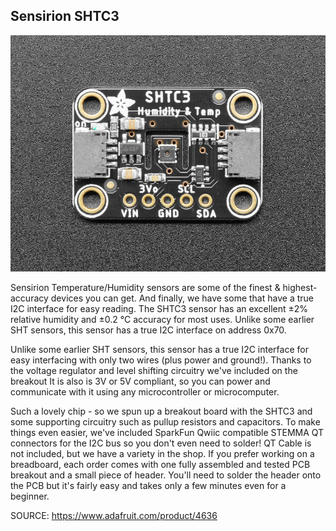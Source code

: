 Sensirion SHTC3
-----------------


![](https://raw.githubusercontent.com/AlexandrosPanag/My_Arduino_Projects/main/Sensirion_SHTC3/Sensirion_SHTC3.jpg)

Sensirion Temperature/Humidity sensors are some of the finest & highest-accuracy devices you can get. And finally, we have some that have a true I2C interface for easy reading. The SHTC3 sensor has an excellent ±2% relative humidity and ±0.2 °C accuracy for most uses. Unlike some earlier SHT sensors, this sensor has a true I2C interface on address 0x70.

Unlike some earlier SHT sensors, this sensor has a true I2C interface for easy interfacing with only two wires (plus power and ground!). Thanks to the voltage regulator and level shifting circuitry we've included on the breakout It is also is 3V or 5V compliant, so you can power and communicate with it using any microcontroller or microcomputer.

Such a lovely chip - so we spun up a breakout board with the SHTC3 and some supporting circuitry such as pullup resistors and capacitors. To make things even easier, we've included SparkFun Qwiic compatible STEMMA QT connectors for the I2C bus so you don't even need to solder! QT Cable is not included, but we have a variety in the shop. If you prefer working on a breadboard, each order comes with one fully assembled and tested PCB breakout and a small piece of header. You'll need to solder the header onto the PCB but it's fairly easy and takes only a few minutes even for a beginner.


SOURCE: https://www.adafruit.com/product/4636
